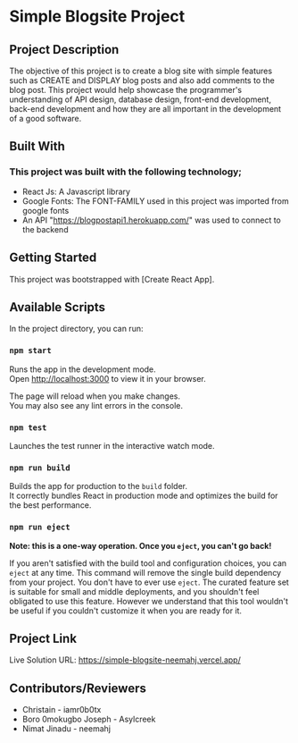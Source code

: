 # Simple Blogsite Project

## Project Description
The objective of this project is to create a blog site with simple features such as CREATE and DISPLAY blog posts and also add comments to the blog post. This project would help showcase the programmer's understanding of API design, database design, front-end development, back-end development and how they are all important in the development of a good software.

## Built With
### This project was built with the following technology;
 * React Js: A Javascript library
 * Google Fonts: The FONT-FAMILY used in this project was imported from google fonts
 * An API "https://blogpostapi1.herokuapp.com/" was used to connect to the backend

## Getting Started

This project was bootstrapped with [Create React App].

## Available Scripts

In the project directory, you can run:

### `npm start`

Runs the app in the development mode.\
Open [http://localhost:3000](http://localhost:3000) to view it in your browser.

The page will reload when you make changes.\
You may also see any lint errors in the console.

### `npm test`

Launches the test runner in the interactive watch mode.

### `npm run build`

Builds the app for production to the `build` folder.\
It correctly bundles React in production mode and optimizes the build for the best performance.

### `npm run eject`

**Note: this is a one-way operation. Once you `eject`, you can't go back!**

If you aren't satisfied with the build tool and configuration choices, you can `eject` at any time. This command will remove the single build dependency from your project.
You don't have to ever use `eject`. The curated feature set is suitable for small and middle deployments, and you shouldn't feel obligated to use this feature. However we understand that this tool wouldn't be useful if you couldn't customize it when you are ready for it.

## Project Link
Live Solution URL: https://simple-blogsite-neemahj.vercel.app/


## Contributors/Reviewers
 * Christain - iamr0b0tx
 * Boro 0mokugbo Joseph - Asylcreek
 * Nimat Jinadu - neemahj


